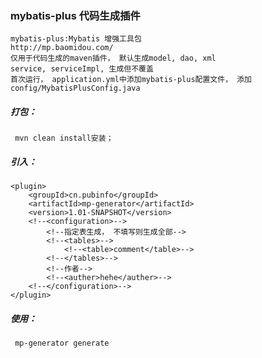 ### mybatis-plus 代码生成插件
    mybatis-plus:Mybatis 增强工具包
    http://mp.baomidou.com/
    仅用于代码生成的maven插件， 默认生成model, dao, xml
    service, serviceImpl, 生成但不覆盖
    首次运行， application.yml中添加mybatis-plus配置文件， 添加config/MybatisPlusConfig.java

##### 打包：
     mvn clean install安装；
##### 引入：

    <plugin>
        <groupId>cn.pubinfo</groupId>
        <artifactId>mp-generator</artifactId>
        <version>1.01-SNAPSHOT</version>
        <!--<configuration>-->
            <!--指定表生成， 不填写则生成全部-->
            <!--<tables>-->
                <!--<table>comment</table>-->
            <!--</tables>-->
            <!--作者-->
            <!--<auther>hehe</auther>-->
        <!--</configuration>-->
    </plugin>

##### 使用：
     mp-generator generate
